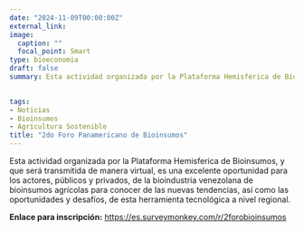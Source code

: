 ```yaml
---
date: "2024-11-09T00:00:00Z"
external_link: 
image:
  caption: ""
  focal_point: Smart
type: bioeconomia
draft: false
summary: Esta actividad organizada por la Plataforma Hemisferica de Bioinsumos es una excelente oportunidad para los actores, públicos y privados,  de la bioindustria venezolana de bioinsumos agrícolas para conocer de las nuevas tendencias, así como las oportunidades y desafíos, de esta herramienta tecnológica a nivel regional. 
 

tags:
- Noticias
- Bioinsumos
- Agricultura Sostenible
title: "2do Foro Panamericano de Bioinsumos"
---
```

Esta actividad organizada por la Plataforma Hemisferica de Bioinsumos, y que será transmitida de manera virtual, es una excelente oportunidad para los actores, públicos y privados,  de la bioindustria venezolana de bioinsumos agrícolas para conocer de las nuevas tendencias, así como las oportunidades y desafíos, de esta herramienta tecnológica a nivel regional. 


**Enlace para inscripción:** https://es.surveymonkey.com/r/2forobioinsumos